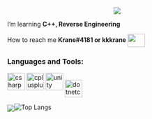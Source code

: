 <div id="header" align="center">
  <img src="https://tenor.com/view/peashooter-funny-laughing-laugh-pvz-gif-27007773" />
</div>
<img src="https://komarev.com/ghpvc/?username=Krane11&style=flat-square&color=blue" alt=""/>

 I’m learning **C++, Reverse Engineering**


 How to reach me **Krane#4181 or kkkrane** <img align="center" src="https://raw.githubusercontent.com/rahuldkjain/github-profile-readme-generator/master/src/images/icons/Social/discord.svg" height="30" width="40"/>

</div>
<h3 align="left">Languages and Tools:</h3>
<p align="left"> <img src="https://cdn.jsdelivr.net/gh/devicons/devicon/icons/csharp/csharp-original.svg" alt="csharp" width="40" height="40"/>
<img src="https://cdn.jsdelivr.net/gh/devicons/devicon/icons/cplusplus/cplusplus-original.svg" alt="cplusplus" width="40" 
<img src="https://cdn.jsdelivr.net/gh/devicons/devicon/icons/visualstudio/visualstudio-plain.svg" alt="visualstudio" width="40" width="40" height="40"/>
<img src="https://cdn.jsdelivr.net/gh/devicons/devicon/icons/unity/unity-original.svg" alt="unity" width="40" height="40"/>
<img src="https://cdn.jsdelivr.net/gh/devicons/devicon/icons/dotnetcore/dotnetcore-original.svg" alt="dotnetcore" width="40" 
<img align="center" alt="Krane11" 
</p>
<p><img align="center" src="https://github-readme-stats.vercel.app/api/top-langs?

[![Top Langs](https://github-readme-stats.vercel.app/api/top-langs/?username=Krane11&layout=compact&theme=vision-friendly-dark)](https://github.com/anuraghazra/github-readme-stats)
